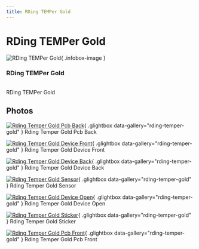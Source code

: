 ```yaml
---
title: RDing TEMPer Gold
---
```


# RDing TEMPer Gold

<div class="infobox" markdown>

![RDing TEMPer Gold](./img/Rding_temper_gold_pcb_back.jpg){ .infobox-image }

### RDing TEMPer Gold

| | |
|---|---|

</div>

[](./img/Rding_temper_gold_device_front.jpg)  [](./img/Rding_temper_gold_device_front.jpg)RDing TEMPer Gold

## Photos

<div class="photo-grid" markdown>

[![Rding Temper Gold Pcb Back](./img/Rding_temper_gold_pcb_back.jpg)](./img/Rding_temper_gold_pcb_back.jpg "Rding Temper Gold Pcb Back"){ .glightbox data-gallery="rding-temper-gold" }
<span class="caption">Rding Temper Gold Pcb Back</span>

[![Rding Temper Gold Device Front](./img/Rding_temper_gold_device_front.jpg)](./img/Rding_temper_gold_device_front.jpg "Rding Temper Gold Device Front"){ .glightbox data-gallery="rding-temper-gold" }
<span class="caption">Rding Temper Gold Device Front</span>

[![Rding Temper Gold Device Back](./img/Rding_temper_gold_device_back.jpg)](./img/Rding_temper_gold_device_back.jpg "Rding Temper Gold Device Back"){ .glightbox data-gallery="rding-temper-gold" }
<span class="caption">Rding Temper Gold Device Back</span>

[![Rding Temper Gold Sensor](./img/Rding_temper_gold_sensor.jpg)](./img/Rding_temper_gold_sensor.jpg "Rding Temper Gold Sensor"){ .glightbox data-gallery="rding-temper-gold" }
<span class="caption">Rding Temper Gold Sensor</span>

[![Rding Temper Gold Device Open](./img/Rding_temper_gold_device_open.jpg)](./img/Rding_temper_gold_device_open.jpg "Rding Temper Gold Device Open"){ .glightbox data-gallery="rding-temper-gold" }
<span class="caption">Rding Temper Gold Device Open</span>

[![Rding Temper Gold Sticker](./img/Rding_temper_gold_sticker.jpg)](./img/Rding_temper_gold_sticker.jpg "Rding Temper Gold Sticker"){ .glightbox data-gallery="rding-temper-gold" }
<span class="caption">Rding Temper Gold Sticker</span>

[![Rding Temper Gold Pcb Front](./img/Rding_temper_gold_pcb_front.jpg)](./img/Rding_temper_gold_pcb_front.jpg "Rding Temper Gold Pcb Front"){ .glightbox data-gallery="rding-temper-gold" }
<span class="caption">Rding Temper Gold Pcb Front</span>

</div>
